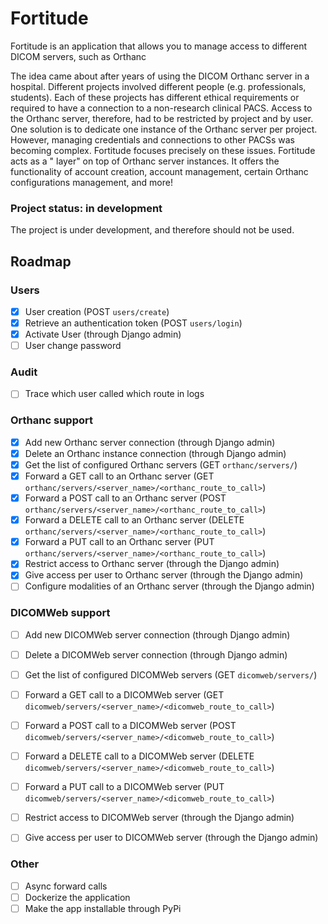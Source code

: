 # Fortitude

Fortitude is an application that allows you to manage access to different DICOM servers, such as Orthanc

The idea came about after years of using the DICOM Orthanc server in a hospital. Different projects involved different
people (e.g. professionals, students). Each of these projects has different ethical requirements or required to have a
connection to a non-research clinical PACS. Access to the Orthanc server, therefore, had to be restricted by project and
by user. One solution is to dedicate one instance of the Orthanc server per project. However, managing credentials and
connections to other PACSs was becoming complex. Fortitude focuses precisely on these issues. Fortitude acts as a "
layer" on top of Orthanc server instances. It offers the functionality of account creation, account management, certain
Orthanc configurations management, and more!

### Project status: in development

The project is under development, and therefore should not be used.

## Roadmap

### Users

- [x] User creation (POST `users/create`)
- [x] Retrieve an authentication token (POST `users/login`)
- [x] Activate User (through Django admin)
- [ ] User change password

### Audit

- [ ] Trace which user called which route in logs

### Orthanc support

- [x] Add new Orthanc server connection (through Django admin)
- [x] Delete an Orthanc instance connection (through Django admin)
- [x] Get the list of configured Orthanc servers (GET `orthanc/servers/`)
- [x] Forward a GET call to an Orthanc server (GET `orthanc/servers/<server_name>/<orthanc_route_to_call>`)
- [x] Forward a POST call to an Orthanc server (POST `orthanc/servers/<server_name>/<orthanc_route_to_call>`)
- [x] Forward a DELETE call to an Orthanc server (DELETE `orthanc/servers/<server_name>/<orthanc_route_to_call>`)
- [x] Forward a PUT call to an Orthanc server (PUT `orthanc/servers/<server_name>/<orthanc_route_to_call>`)
- [x] Restrict access to Orthanc server (through the Django admin)
- [x] Give access per user to Orthanc server (through the Django admin)
- [ ] Configure modalities of an Orthanc server (through the Django admin)

### DICOMWeb support

- [ ] Add new DICOMWeb server connection (through Django admin)
- [ ] Delete a DICOMWeb server connection (through Django admin)
- [ ] Get the list of configured DICOMWeb servers (GET `dicomweb/servers/`)
- [ ] Forward a GET call to a DICOMWeb server (GET `dicomweb/servers/<server_name>/<dicomweb_route_to_call>`)
- [ ] Forward a POST call to a DICOMWeb server (POST `dicomweb/servers/<server_name>/<dicomweb_route_to_call>`)
- [ ] Forward a DELETE call to a DICOMWeb server (DELETE `dicomweb/servers/<server_name>/<dicomweb_route_to_call>`)
- [ ] Forward a PUT call to a DICOMWeb server (PUT `dicomweb/servers/<server_name>/<dicomweb_route_to_call>`)
- [ ] Restrict access to DICOMWeb server (through the Django admin)
- [ ] Give access per user to DICOMWeb server (through the Django admin)


### Other
- [ ] Async forward calls
- [ ] Dockerize the application
- [ ] Make the app installable through PyPi